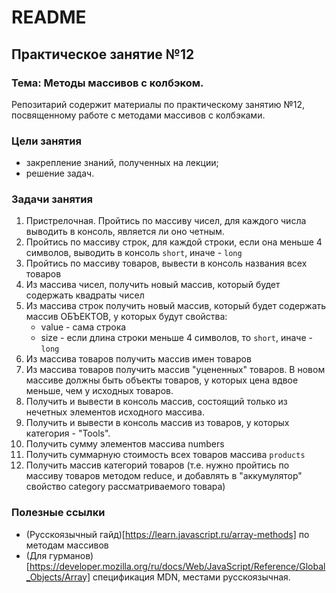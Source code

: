 
# README

## Практическое занятие №12

### Тема: Методы массивов с колбэком.

Репозитарий содержит материалы по практическому занятию №12, посвященному работе с методами массивов с колбэками.

### Цели занятия
- закрепление знаний, полученных на лекции;
- решение задач.

### Задачи занятия
1. Пристрелочная. Пройтись по массиву чисел, для каждого числа выводить в консоль, является ли оно четным.
2. Пройтись по массиву строк, для каждой строки, если она меньше 4 символов, выводить в консоль `short`, иначе - `long`
3. Пройтись по массиву товаров, вывести в консоль названия всех товаров
4. Из массива чисел, получить новый массив, который будет содержать квадраты чисел
5. Из массива строк получить новый массив, который будет содержать массив ОБЪЕКТОВ, у которых будут свойства:
     * value - сама строка
     * size - если длина строки меньше 4 символов, то `short`, иначе - `long`
6. Из массива товаров получить массив имен товаров
7. Из массива товаров получить массив "уцененных" товаров. В новом массиве должны быть объекты товаров, у которых цена вдвое меньше, чем у исходных товаров.
8. Получить и вывести в консоль массив, состоящий только из нечетных элементов исходного массива.
9. Получить и вывести в консоль массив из товаров, у которых категория - "Tools".
10. Получить сумму элементов массива numbers
11. Получить суммарную стоимость всех товаров массива `products`
12. Получить массив категорий товаров (т.е. нужно пройтись по массиву товаров методом reduce, и добавлять в "аккумулятор" свойство category рассматриваемого товара)

### Полезные ссылки
- (Русскоязычный гайд)[https://learn.javascript.ru/array-methods] по методам массивов
- (Для гурманов)[https://developer.mozilla.org/ru/docs/Web/JavaScript/Reference/Global_Objects/Array] спецификация MDN, местами русскоязычная.